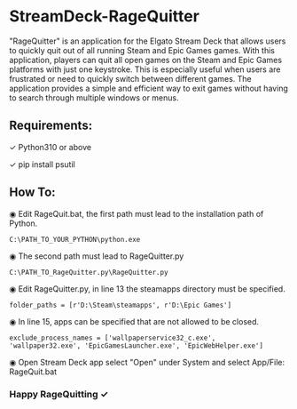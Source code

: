 # StreamDeck-RageQuitter
"RageQuitter" is an application for the Elgato Stream Deck that allows users to quickly quit out of all running Steam and Epic Games games. With this application, players can quit all open games on the Steam and Epic Games platforms with just one keystroke. This is especially useful when users are frustrated or need to quickly switch between different games. The application provides a simple and efficient way to exit games without having to search through multiple windows or menus.

## Requirements: 

✓	Python310 or above

✓	pip install psutil

## How To:

◉ Edit RageQuit.bat, the first path must lead to the installation path of Python.

```
C:\PATH_TO_YOUR_PYTHON\python.exe
```

◉ The second path must lead to RageQuitter.py

```
C:\PATH_TO_RageQuitter.py\RageQuitter.py
```

◉ Edit RageQuitter.py, in line 13 the steamapps directory must be specified.

```
folder_paths = [r'D:\Steam\steamapps', r'D:\Epic Games'] 
```

◉ In line 15, apps can be specified that are not allowed to be closed.

```
exclude_process_names = ['wallpaperservice32_c.exe', 'wallpaper32.exe', 'EpicGamesLauncher.exe', 'EpicWebHelper.exe']
```

◉ Open Stream Deck app select "Open" under System and select App/File: RageQuit.bat

### Happy RageQuitting ✓
